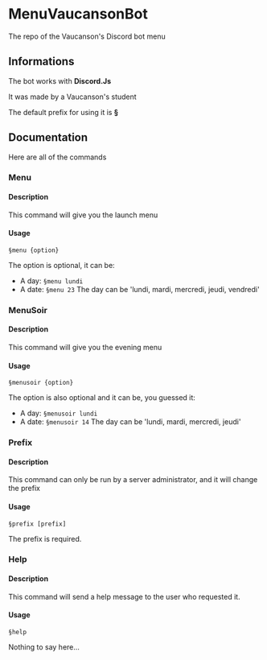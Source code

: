 # MenuVaucansonBot
The repo of the Vaucanson's Discord bot menu

## Informations
The bot works with **Discord.Js**

It was made by a Vaucanson's student

The default prefix for using it is **§**

## Documentation
Here are all of the commands
### Menu
#### Description
This command will give you the launch menu
#### Usage
```
§menu {option}
```
The option is optional, it can be:
- A day: `§menu lundi`
- A date: `§menu 23`
The day can be 'lundi, mardi, mercredi, jeudi, vendredi'

### MenuSoir
#### Description
This command will give you the evening menu

#### Usage
```
§menusoir {option}
```
The option is also optional and it can be, you guessed it:
- A day: `§menusoir lundi`
- A date: `§menusoir 14`
The day can be 'lundi, mardi, mercredi, jeudi'

### Prefix
#### Description
This command can only be run by a server administrator, and it will change the prefix
#### Usage
```
§prefix [prefix]
```
The prefix is required.

### Help
#### Description
This command will send a help message to the user who requested it.
#### Usage
```
§help
```
Nothing to say here...
